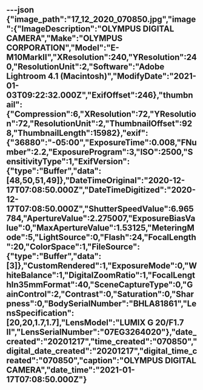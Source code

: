 ---json
{"image_path":"17_12_2020_070850.jpg","image":{"ImageDescription":"OLYMPUS DIGITAL CAMERA","Make":"OLYMPUS CORPORATION","Model":"E-M10MarkII","XResolution":240,"YResolution":240,"ResolutionUnit":2,"Software":"Adobe Lightroom 4.1 (Macintosh)","ModifyDate":"2021-01-03T09:22:32.000Z","ExifOffset":246},"thumbnail":{"Compression":6,"XResolution":72,"YResolution":72,"ResolutionUnit":2,"ThumbnailOffset":928,"ThumbnailLength":15982},"exif":{"36880":"-05:00","ExposureTime":0.008,"FNumber":2.2,"ExposureProgram":3,"ISO":2500,"SensitivityType":1,"ExifVersion":{"type":"Buffer","data":[48,50,51,49]},"DateTimeOriginal":"2020-12-17T07:08:50.000Z","DateTimeDigitized":"2020-12-17T07:08:50.000Z","ShutterSpeedValue":6.965784,"ApertureValue":2.275007,"ExposureBiasValue":0,"MaxApertureValue":1.53125,"MeteringMode":5,"LightSource":0,"Flash":24,"FocalLength":20,"ColorSpace":1,"FileSource":{"type":"Buffer","data":[3]},"CustomRendered":1,"ExposureMode":0,"WhiteBalance":1,"DigitalZoomRatio":1,"FocalLengthIn35mmFormat":40,"SceneCaptureType":0,"GainControl":2,"Contrast":0,"Saturation":0,"Sharpness":0,"BodySerialNumber":"BHLA81861","LensSpecification":[20,20,1.7,1.7],"LensModel":"LUMIX G 20/F1.7 II","LensSerialNumber":"07EG3264020"},"date_created":"20201217","time_created":"070850","digital_date_created":"20201217","digital_time_created":"070850","caption":"OLYMPUS DIGITAL CAMERA","date_time":"2021-01-17T07:08:50.000Z"}
---
